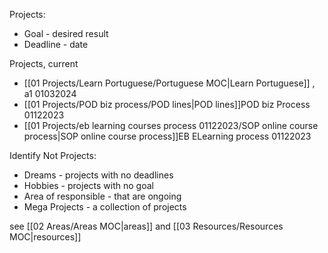 
Projects:
 - Goal - desired result
 - Deadline - date

Projects, current
- [[01 Projects/Learn Portuguese/Portuguese MOC|Learn Portuguese]] , a1 01032024
- [[01 Projects/POD biz process/POD lines|POD lines]]POD biz Process 01122023
- [[01 Projects/eb learning courses process 01122023/SOP online course process|SOP online course process]]EB ELearning  process 01122023


Identify Not Projects:
 - Dreams - projects with no deadlines
 - Hobbies - projects with no goal
 - Area of responsible  - that are ongoing
 - Mega Projects - a collection of projects

see [[02 Areas/Areas MOC|areas]] and [[03 Resources/Resources MOC|resources]]

